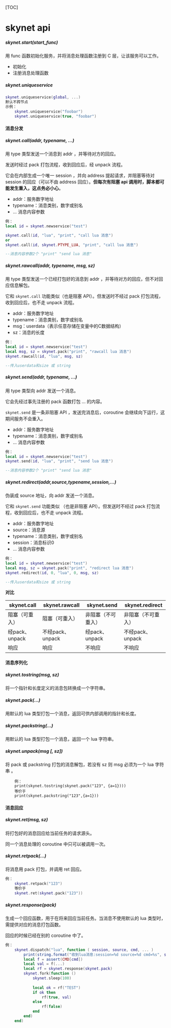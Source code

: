 [TOC]

# skynet api

##### skynet.start(start_func)

用 func 函数初始化服务，并将消息处理函数注册到 C 层，让该服务可以工作。

- 初始化
- 注册消息处理函数



##### skynet.uniqueservice

```lua
skynet.uniqueservice(global, ...)
默认不跨节点
示例：
	skynet.uniqueservice("foobar")
	skynet.uniqueservice(true, "foobar")
```



#### 消息分发

##### skynet.call(addr, typename, ...)

用 type 类型发送一个消息到 addr ，并等待对方的回应。

发送时经过 pack 打包流程，收到回应后，经 unpack 流程。

它会在内部生成一个唯一 session ，并向 address 提起请求，并阻塞等待对 session 的回应（可以不由 address 回应）。**但每次有阻塞 api 调用时，脚本都可能发生重入，这点务必小心**。

- addr：服务数字地址
- typename：消息类别，数字或别名
- ... 消息内容参数

```lua
例： 
local id = skynet.newservice("test")

skynet.call(id, "lua", "print", "call lua 消息")
or
skynet.call(id, skynet.PTYPE_LUA, "print", "call lua 消息")

--消息内容参数2个 "print" "send lua 消息"
```



##### skynet.rawcall(addr, typename, msg, sz)

用 type 类型发送一个已经打包好的消息到 addr ，并等待对方的回应，但不对回应信息解包。

它和 `skynet.call` 功能类似（也是阻塞 API）。但发送时不经过 pack 打包流程，收到回应后，也不走 unpack 流程。

- addr：服务数字地址
- typename：消息类别，数字或别名
- msg：userdata（表示任意存储在变量中的C数据结构）
- sz：消息的长度

```lua
例：
local id = skynet.newservice("test")
local msg, sz = skynet.pack("print", "rawcall lua 消息")
skynet.rawcall(id, "lua", msg, sz)

--传入userdata和size 或 string
```



##### skynet.send(addr, typename, ...)

用 type 类型向 addr 发送一个消息。

它会先经过事先注册的 pack 函数打包 ... 的内容。

`skynet.send` 是一条非阻塞 API ，发送完消息后，coroutine 会继续向下运行，这期间服务不会重入。

- addr：服务数字地址
- typename：消息类别，数字或别名
- ... 消息内容参数

```lua
例：
local id = skynet.newservice("test")
skynet.send(id, "lua", "print", "send lua 消息")

--消息内容参数2个 "print" "send lua 消息"
```



##### skynet.redirect(addr,source,typename,session,...)

伪装成 source 地址，向 addr 发送一个消息。

它和 `skynet.send` 功能类似 （也是非阻塞 API）。但发送时不经过 pack 打包流程，收到回应后，也不走 unpack 流程。

- addr：服务数字地址
- source：消息源
- typename：消息类别，数字或别名
- session：消息标识0
- ... 消息内容参数

```lua
例：
local id = skynet.newservice("test")
local msg, sz = skynet.pack("print", "redirect lua 消息")
skynet.redirect(id, 0, "lua", 0, msg, sz)

--传入userdata和size 或 string
```



**对比**

| skynet.call    | skynet.rawcall   | skynet.send        | skynet.redirect    |
| -------------- | ---------------- | ------------------ | ------------------ |
| 阻塞（可重入） | 阻塞（可重入）   | 非阻塞（不可重入） | 非阻塞（不可重入） |
| 经pack、unpack | 不经pack、unpack | 经pack、unpack     | 不经pack、unpack   |
| 响应           | 响应             | 不响应             | 不响应             |



#### 消息序列化

##### skynet.tostring(msg, sz) 

将一个指针和长度定义的消息包转换成一个字符串。



##### skynet.pack(...) 

用默认的 lua 类型打包一个消息，返回可供内部调用的指针和长度。



##### skynet.packstring(...) 

用默认的 lua 类型打包一个消息，返回一个 lua 字符串。



##### skynet.unpack(msg [, sz]) 

将 pack 或 packstring 打包的消息解包，若没有 sz 则 msg 必须为一个 lua 字符串 。



```
	例：
	print(skynet.tostring(skynet.pack("123", {a=1})))
	等价于
	print(skynet.packstring("123",{a=1}))
```



#### 消息回应

##### skynet.ret(msg, sz) 

将打包好的消息回应给当前任务的请求源头。

同一个消息处理的 coroutine 中只可以被调用一次。



##### skynet.retpack(...)

将消息用 pack 打包，并调用 ret 回应。

```lua
例：
	skynet.retpack("123")
	等价于
	skynet.ret(skynet.pack("123"))
```



##### skynet.response(pack)

生成一个回应函数，用于在将来回应当前任务。当消息不使用默认的 lua 类型时，需提供对应的消息打包函数。

回应的时候已经在别的 coroutine 中了。

```lua
例：
	skynet.dispatch("lua", function ( session, source, cmd, ... )
		print(string.format("收到lua消息:session=%d source=%d cmd=%s", session, source, cmd))
		local f = assert(CMD[cmd])
		local val = f(...)
		local rf = skynet.response(skynet.pack)
		skynet.fork(function ()
			skynet.sleep(100)
			
			local ok = rf("TEST")
			if ok then
				rf(true, val)
			else
				rf(false)
			end
		end)
	end)
```

